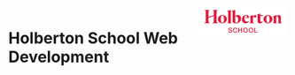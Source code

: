 <img height="50px" align="right" src="holbertonlogo.png" alt="Holberton Logo" />

# Holberton School Web Development